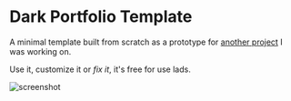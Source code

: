 # Dark Portfolio Template

A minimal template built from scratch as a prototype for [another project](https://github.com/MLH-Fellowship/FellowshipWrapup) I was working on.

Use it, customize it or _fix it_, it's free for use lads.

![screenshot](https://user-images.githubusercontent.com/48270786/88185087-2269d580-cc51-11ea-9781-b0dab9d41200.png)
